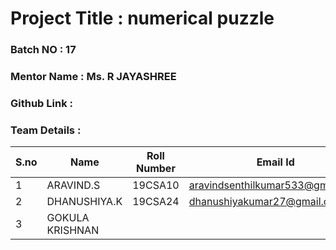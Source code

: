 
# Project Title : numerical puzzle 
### Batch NO : 17
### Mentor Name : Ms. R JAYASHREE
### Github Link : 
### Team Details :
| S.no  | Name  | Roll Number  | Email Id  |
|-------|-------|--------------|-----------|
| 1  | ARAVIND.S  | 19CSA10 | aravindsenthilkumar533@gmail.com  |
|  2 | DHANUSHIYA.K  |  19CSA24 | dhanushiyakumar27@gmail.com  |
| 3  | GOKULA KRISHNAN  |   |   |
